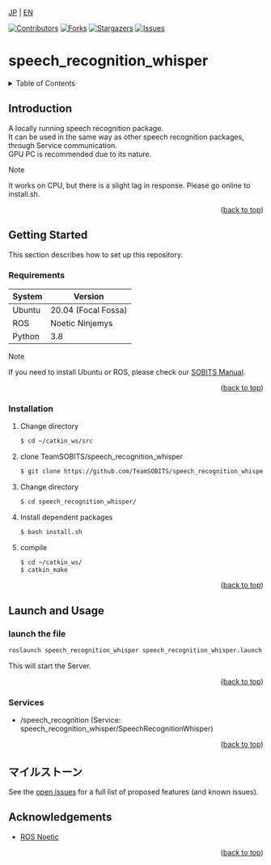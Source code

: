 <a name="readme-top"></a>

[JP](README.md) | [EN](README_en.md)

[![Contributors][contributors-shield]][contributors-url]
[![Forks][forks-shield]][forks-url]
[![Stargazers][stars-shield]][stars-url]
[![Issues][issues-shield]][issues-url]
<!-- [![MIT License][license-shield]][license-url] -->

# speech_recognition_whisper

<!-- 目次 -->
<details>
  <summary>Table of Contents</summary>
  <ol>
    <li>
      <a href="#Introduction">Introduction</a>
    </li>
    <li>
      <a href="#Getting Started">Getting Started</a>
      <ul>
        <li><a href="#Requirements">Requirements</a></li>
        <li><a href="#Installation">Installation</a></li>
      </ul>
    </li>
    <li><a href="#Launch and Usage">Launch and Usage</a></li>
    <li><a href="#Milestone">Milestone</a></li>
    <li><a href="#Acknowledgements">Acknowledgements</a></li>
  </ol>
</details>


<!-- レポジトリの概要 -->
## Introduction

<!-- [![Product Name Screen Shot][product-screenshot]](https://example.com) -->

A locally running speech recognition package.\
It can be used in the same way as other speech recognition packages, through Service communication.\
GPU PC is recommended due to its nature.

> [!NOTE]
> It works on CPU, but there is a slight lag in response.
> Please go online to install.sh.


<p align="right">(<a href="#readme-top">back to top</a>)</p>


<!-- セットアップ -->
## Getting Started

This section describes how to set up this repository.

### Requirements



| System  | Version |
| ------------- | ------------- |
| Ubuntu | 20.04 (Focal Fossa) |
| ROS | Noetic Ninjemys |
| Python | 3.8 |

> [!NOTE]
> If you need to install Ubuntu or ROS, please check our [SOBITS Manual](https://github.com/TeamSOBITS/sobits_manual#%E9%96%8B%E7%99%BA%E7%92%B0%E5%A2%83%E3%81%AB%E3%81%A4%E3%81%84%E3%81%A6).

<p align="right">(<a href="#readme-top">back to top</a>)</p>

### Installation

1. Change directory
   ```sh
   $ cd ~/catkin_ws/src
   ```
2. clone TeamSOBITS/speech_recognition_whisper
   ```sh
   $ git clone https://github.com/TeamSOBITS/speech_recognition_whisper.git
   ```
3. Change directory
   ```sh
   $ cd speech_recognition_whisper/
   ```
4. Install dependent packages
   ```sh
   $ bash install.sh
   ```
5. compile
   ```sh
   $ cd ~/catkin_ws/
   $ catkin_make
   ```

<p align="right">(<a href="#readme-top">back to top</a>)</p>


<!-- 実行・操作方法 -->
## Launch and Usage

### launch the file
```sh
roslaunch speech_recognition_whisper speech_recognition_whisper.launch
```
This will start the Server.

<p align="right">(<a href="#readme-top">back to top</a>)</p>

### Services
 * /speech_recognition (Service: speech_recognition_whisper/SpeechRecognitionWhisper)

<p align="right">(<a href="#readme-top">back to top</a>)</p>


<!-- マイルストーン -->
## マイルストーン

See the [open issues][issues-url] for a full list of proposed features (and known issues).


<!-- 参考文献 -->
## Acknowledgements

* [ROS Noetic](http://wiki.ros.org/noetic)

<!-- MARKDOWN LINKS & IMAGES -->
<!-- https://www.markdownguide.org/basic-syntax/#reference-style-links -->
[contributors-shield]: https://img.shields.io/github/contributors/TeamSOBITS/speech_recognition_whisper.svg?style=for-the-badge
[contributors-url]: https://github.com/TeamSOBITS/speech_recognition_whisper/graphs/contributors
[forks-shield]: https://img.shields.io/github/forks/TeamSOBITS/speech_recognition_whisper.svg?style=for-the-badge
[forks-url]: https://github.com/TeamSOBITS/speech_recognition_whisper/network/members
[stars-shield]: https://img.shields.io/github/stars/TeamSOBITS/speech_recognition_whisper.svg?style=for-the-badge
[stars-url]: https://github.com/TeamSOBITS/speech_recognition_whisper/stargazers
[issues-shield]: https://img.shields.io/github/issues/TeamSOBITS/speech_recognition_whisper.svg?style=for-the-badge
[issues-url]: https://github.com/TeamSOBITS/speech_recognition_whisper/issues
[license-shield]: https://img.shields.io/github/license/TeamSOBITS/speech_recognition_whisper.svg?style=for-the-badge
[license-url]: LICENSE

<p align="right">(<a href="#readme-top">back to top</a>)</p>


<!-- MARKDOWN LINKS & IMAGES -->
<!-- https://www.markdownguide.org/basic-syntax/#reference-style-links -->
<!-- []:  -->
